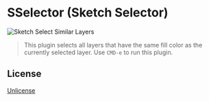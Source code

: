 # SSelector (Sketch Selector)

![Sketch Select Similar Layers](http://wessley.me/images/SelectSimilarLayersPlugin.png)

> This plugin selects all layers that have the same fill color as the currently selected layer.
Use `CMD-e` to run this plugin.

## License

[Unlicense](http://unlicense.org/)
